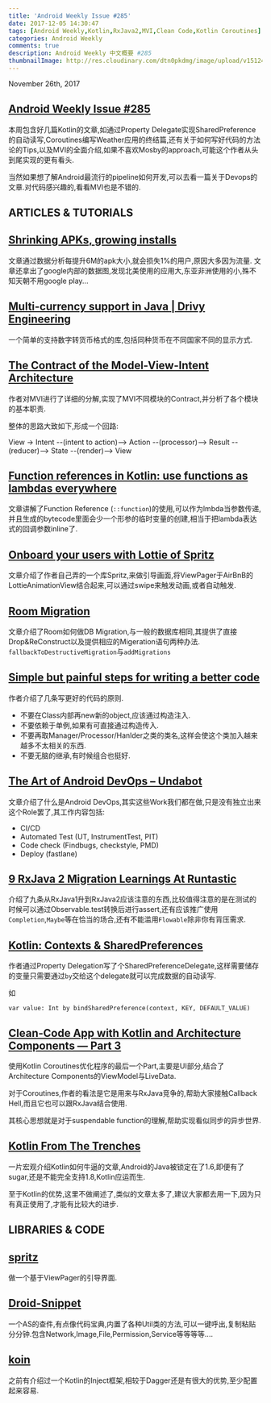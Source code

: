 ```yaml
---
title: 'Android Weekly Issue #285'
date: 2017-12-05 14:30:47
tags: [Android Weekly,Kotlin,RxJava2,MVI,Clean Code,Kotlin Coroutines]
categories: Android Weekly
comments: true
description: Android Weekly 中文概要 #285
thumbnailImage: http://res.cloudinary.com/dtn0pkdmg/image/upload/v1512456415/285_q5mnle.jpg
---
```


November 26th, 2017

## [Android Weekly Issue #285](http://androidweekly.net/issues/issue-285)

本周包含好几篇Kotlin的文章,如通过Property Delegate实现SharedPreference的自动读写,Coroutines编写Weather应用的终结篇,还有关于如何写好代码的方法论的Tips,以及MVI的全面介绍,如果不喜欢Mosby的approach,可能这个作者从头到尾实现的更有看头.

当然如果想了解Android最流行的pipeline如何开发,可以去看一篇关于Devops的文章.对代码感兴趣的,看看MVI也是不错的.


<!--more-->

## ARTICLES & TUTORIALS

## [Shrinking APKs, growing installs ](https://medium.com/googleplaydev/shrinking-apks-growing-installs-5d3fcba23ce2)

文章通过数据分析每提升6M的apk大小,就会损失1%的用户,原因大多因为流量.
文章还拿出了google内部的数据图,发现北美使用的应用大,东亚非洲使用的小,殊不知天朝不用google play...


## [Multi-currency support in Java | Drivy Engineering ](https://drivy.engineering/multi-currency-java/)

一个简单的支持数字转货币格式的库,包括同种货币在不同国家不同的显示方式.


## [The Contract of the Model-View-Intent Architecture ](https://proandroiddev.com/the-contract-of-the-model-view-intent-architecture-777f95706c1e)

作者对MVI进行了详细的分解,实现了MVI不同模块的Contract,并分析了各个模块的基本职责.

整体的思路大致如下,形成一个回路:

View -> Intent --(intent to action)--> Action --(processor)--> Result --(reducer)--> State --(render)--> View


## [Function references in Kotlin: use functions as lambdas everywhere ](https://antonioleiva.com/function-references-kotlin/)

文章讲解了Function Reference (`::function`)的使用,可以作为lmbda当参数传递,并且生成的bytecode里面会少一个形参的临时变量的创建,相当于把lambda表达式的回调参数inline了.


## [Onboard your users with Lottie of Spritz ](https://www.novoda.com/blog/onboard-your-users-with-lottie-of-spritz/)

文章介绍了作者自己弄的一个库Spritz,来做引导画面,将ViewPager于AirBnB的LottieAnimationView结合起来,可以通过swipe来触发动画,或者自动触发.


## [Room Migration ](https://android.jlelse.eu/android-architecture-components-room-migration-1a269e1aeef7)

文章介绍了Room如何做DB Migration,与一般的数据库相同,其提供了直接Drop&ReConstruct以及提供相应的Migeration语句两种办法.
`fallbackToDestructiveMigration`与`addMigrations`


## [Simple but painful steps for writing a better code ](https://medium.com/car2godevs/simple-but-painful-steps-for-writing-a-better-code-afb2651cef86)

作者介绍了几条写更好的代码的原则.

- 不要在Class内部再new新的object,应该通过构造注入.
- 不要依赖于单例,如果有可直接通过构造传入.
- 不要再取Manager/Processor/Hanlder之类的类名,这样会使这个类加入越来越多不太相关的东西.
- 不要无脑的继承,有时候组合也挺好.


## [The Art of Android DevOps – Undabot ](https://blog.undabot.com/the-art-of-android-devops-fa29396bc9ee)

文章介绍了什么是Android DevOps,其实这些Work我们都在做,只是没有独立出来这个Role罢了,其工作内容包括:
- CI/CD
- Automated Test (UT, InstrumentTest, PIT)
- Code check (Findbugs, checkstyle, PMD)
- Deploy (fastlane)


## [9 RxJava 2 Migration Learnings At Runtastic ](https://www.runtastic.com/blog/en/tech/rxjava-2-migration-learnings/)

介绍了九条从RxJava1升到RxJava2应该注意的东西,比较值得注意的是在测试的时候可以通过Observable.test转换后进行assert,还有应该推广使用`Completion`,`Maybe`等在恰当的场合,还有不能滥用`Flowable`除非你有背压需求.


## [Kotlin: Contexts & SharedPreferences ](https://blog.stylingandroid.com/kotlin-contexts-sharedpreferences/)

作者通过Property Delegation写了个SharedPreferenceDelegate,这样需要储存的变量只需要通过`by`交给这个delegate就可以完成数据的自动读写.

如
```
var value: Int by bindSharedPreference(context, KEY, DEFAULT_VALUE)
```

## [Clean-Code App with Kotlin and Architecture Components — Part 3 ](https://blog.elpassion.com/create-a-clean-code-app-with-kotlin-coroutines-and-android-architecture-components-part-3-f3f3850acbe6)

使用Kotlin Coroutines优化程序的最后一个Part,主要是UI部分,结合了Architecture Components的ViewModel与LiveData.

对于Coroutines,作者的看法是它是用来与RxJava竞争的,帮助大家接触Callback Hell,而且它也可以跟RxJava结合使用.

其核心思想就是对于suspendable function的理解,帮助实现看似同步的异步世界.


## [Kotlin From The Trenches ](https://blog.devexperts.com/kotlin-from-the-trenches/)

一片宏观介绍Kotlin如何牛逼的文章,Android的Java被锁定在了1.6,即便有了sugar,还是不能完全支持1.8,Kotlin应运而生.

至于Kotlin的优势,这里不做阐述了,类似的文章太多了,建议大家都去用一下,因为只有真正使用了,才能有比较大的进步.


## LIBRARIES & CODE


## [spritz ](https://github.com/novoda/android-demos/tree/master/spritz)

做一个基于ViewPager的引导界面.


## [Droid-Snippet ](https://github.com/KingsMentor/Droid-Snippet)

一个AS的查件,有点像代码宝典,内置了各种Util类的方法,可以一键呼出,复制粘贴分分钟.包含Network,Image,File,Permission,Service等等等等....


## [koin ](https://github.com/Ekito/koin)

之前有介绍过一个Kotlin的Inject框架,相较于Dagger还是有很大的优势,至少配置起来容易.